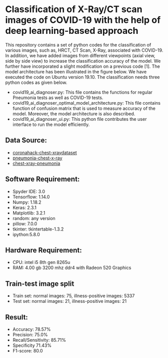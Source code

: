 # Classification of X-Ray/CT scan images of COVID-19 with the help of deep learning-based approach

This repository contains a set of python codes for the classification of various images, such as, HRCT, CT Scan, X-Ray, associated with COVID-19.  In addition, we have added images from different viewpoints (axial view, side by side view) to increase the classification accuracy of the model. We further have incorporated a slight modification on a previous code [1]. The model architecture has been illustrated in the figure below. We have executed the code on Ubuntu version 19.10. The classification needs three python codes as given below.  



  
  
- covid19_ai_diagnoser.py: This file contains the functions for regular Pneumonia tests as well as COVID-19 tests.
- covid19_ai_diagnoser_optimal_model_architecture.py: This file contains function of confusion matrix that is used to measure accuracy of the model. Moreover, the model architecture is also described.
- covid19_ai_diagnoser_ui.py: This python file contributes the user interface to run the model efficiently.

## Data Source:
 - [coronahack-chest-xraydataset](https://www.kaggle.com/praveengovi/coronahack-chest-xraydataset)  
 - [pneumonia-chest-x-ray](https://www.kaggle.com/parthachakraborty/pneumonia-chest-x-ray)  
 - [chest-xray-pneumonia](https://www.kaggle.com/paultimothymooney/chest-xray-pneumonia)  


## Software Requirement:
- Spyder IDE: 3.0 
- Tensorflow: 1.14.0
- Numpy: 1.18.2 
- Keras: 2.3.1 
- Matplotlib: 3.2.1   
- random: any version
- pillow: 7.0.0
- tkinter: tkintertable-1.3.2
- ipython:5.8.0 

## Hardware Requirement:
- CPU: intel i5 8th gen  8265u
- RAM: 4.00 gb  3200 mhz ddr4 with Radeon 520  Graphics

## Train-test image split

- Train set: normal images: 75, illness-positive images: 5337
- Test set: normal images: 21, illness-positive images: 21

## Result:
- Accuracy: 78.57%
- Precision: 75.0%
- Recall/Sensitivity: 85.71%
- Specificity 71.43%
- F1-score: 80.0

